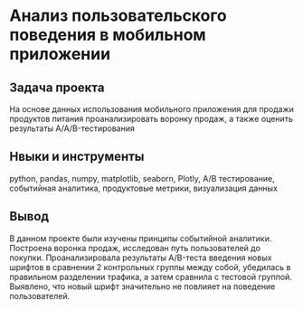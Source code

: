 # Анализ пользовательского поведения в мобильном приложении

## Задача проекта

На основе данных использования мобильного приложения для продажи продуктов питания проанализировать воронку продаж, а также оценить результаты A/A/B-тестирования 

## Нвыки и инструменты

python, pandas, numpy, matplotlib, seaborn, Plotly, А/В тестирование, событийная аналитика, продуктовые метрики, визуализация данных 

## Вывод

В данном проекте были изучены принципы событийной аналитики. Построена воронка продаж, исследован путь пользователей до покупки. Проанализировала результаты A/B-теста введения новых шрифтов в сравнении 2 контрольных группы между собой, убедилась в правильном разделении трафика, а затем сравнила с тестовой группой. Выявлено, что новый шрифт значительно не повлияет на поведение пользователей.

